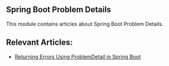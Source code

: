 ## Spring Boot Problem Details

This module contains articles about Spring Boot Problem Details.

## Relevant Articles:

- [Returning Errors Using ProblemDetail in Spring Boot](https://www.baeldung.com/returning-errors-using-problemdetail-in-spring-boot)